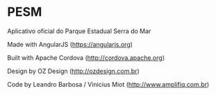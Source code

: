 # PESM
Aplicativo oficial do Parque Estadual Serra do Mar

Made with AngularJS (https://angularjs.org)

Built with Apache Cordova (http://cordova.apache.org)

Design by OZ Design (http://ozdesign.com.br)

Code by Leandro Barbosa / Vinicius Miot (http://www.amplifiq.com.br)